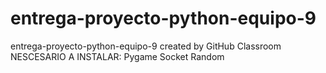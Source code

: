 # entrega-proyecto-python-equipo-9
entrega-proyecto-python-equipo-9 created by GitHub Classroom
NESCESARIO A INSTALAR:
Pygame
Socket
Random

